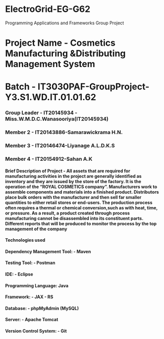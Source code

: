 # ElectroGrid-EG-G62
Programming Applications and Frameworks Group Project

# Project Name - Cosmetics Manufacturing &Distributing Management System
# Batch - IT3030PAF-GroupProject-Y3.S1.WD.IT.01.01.62
### Group Leader - IT20145934 -Miss.W.M.D.C.Wanasooriya(IT20145934)
### Member 2 - IT20143886-Samarawickrama H.N.
### Member 3 - IT20146474-Liyanage A.L.D.K.S
### Member 4 - IT20154912-Sahan A.K


#### Brief Description of Project - All assets that are required for manufacturing activities in the project are generally identified as inventory and they are issued by the store of the factory. It is the operation of the “ROYAL COSMETICS company”. Manufacturers work to assemble components and materials into a finished product. Distributors place bulk orders with the manufacturer and then sell far smaller quantities to either retail stores or end-users. The production process often requires a thermal or chemical conversion,such as with heat, time, or pressure. As a result, a product created through process manufacturing cannot be disassembled into its constituent parts. Different reports that will be produced to monitor the process by the top management of the company

#### Technologies used 	
#### Dependency Management Tool: - Maven 
#### Testing Tool: - Postman 
#### IDE: - Eclipse 
#### Programming Language: Java 
#### Framework: - JAX - RS 
#### Database: - phpMyAdmin (MySQL) 
#### Server: - Apache Tomcat 
#### Version Control System: - Git
